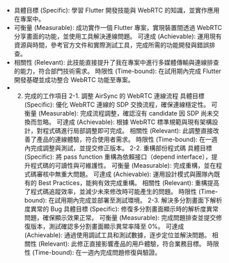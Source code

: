 - 具體目標 (Specific): 學習 Flutter 開發技能與 WebRTC 的知識，並實作應用在專案中。
- 可衡量 (Measurable): 成功實作一個 Flutter 專案，實現裝置間透過 WebRTC 分享畫面的功能，並使用工具解決連線問題。 可達成 (Achievable): 運用現有資源與時間，參考官方文件和實際測試工具，完成所需的功能開發與錯誤排查。
- 相關性 (Relevant): 此技能直接提升了我在專案中進行多媒體傳輸與連線排查的能力，符合部門技術需求。 
  時限性 (Time-bound): 在試用期內完成 Flutter 開發基礎並成功整合 WebRTC 功能至專案。
- 2. 完成的工作項目 2-1. 調整 AirSync 的 WebRTC 連線流程 具體目標 (Specific): 優化 WebRTC 連線的 SDP 交換流程，確保連線穩定性。 可衡量 (Measurable): 完成流程調整，確認沒有 candidate 因 SDP 尚未交換而忽略。 可達成 (Achievable): 根據 WebRTC 標準規範與現有架構設計，對程式碼進行局部調整即可完成。 相關性 (Relevant): 此調整直接改善了產品的連線體驗，符合使用者需求。 時限性 (Time-bound): 在一週內完成調整與測試，並提交修正版本。 2-2. 重構部份程式碼 具體目標 (Specific): 將 pass function 重構為依賴接口（depend interface），提升程式碼的可讀性與可維護性。 可衡量 (Measurable): 完成重構，並在程式碼審核中無重大問題。 可達成 (Achievable): 運用設計模式與團隊內既有的 Best Practices，能夠有效完成重構。 相關性 (Relevant): 重構提高了程式碼追蹤效率，並減少未來修改時可能產生的問題。 時限性 (Time-bound): 在試用期內完成並部署至測試環境。 2-3. 解決多分割畫面下解析度異常的 Bug 具體目標 (Specific): 修復多分割畫面顯示時的解析度異常問題，確保顯示效果正常。 可衡量 (Measurable): 完成問題排查並提交修復版本，測試確認多分割畫面顯示異常率降至 0%。 可達成 (Achievable): 通過使用調試工具和測試數據，逐步定位並解決問題。 相關性 (Relevant): 此修正直接影響產品的用戶體驗，符合業務目標。 時限性 (Time-bound): 在一週內完成問題修復與驗證。